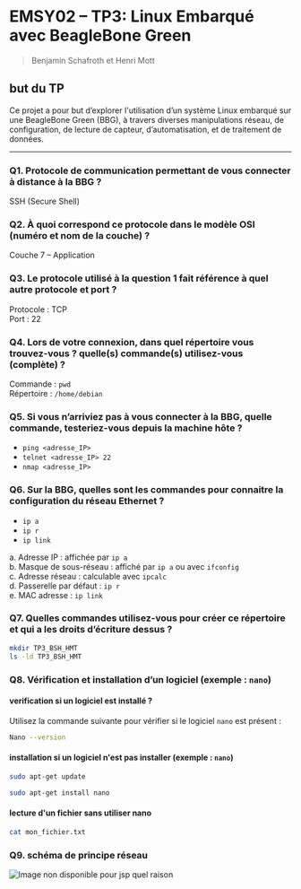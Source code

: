 #  EMSY02 – TP3: Linux Embarqué avec BeagleBone Green 
> Benjamin Schafroth et Henri Mott

## but du TP

Ce projet a pour but d’explorer l'utilisation d’un système Linux embarqué sur une BeagleBone Green (BBG), à travers diverses manipulations réseau, de configuration, de lecture de capteur, d’automatisation, et de traitement de données.

---

### Q1. Protocole de communication permettant de vous connecter à distance à la BBG ?
SSH (Secure Shell)

### Q2. À quoi correspond ce protocole dans le modèle OSI (numéro et nom de la couche) ?
Couche 7 – Application

### Q3. Le protocole utilisé à la question 1 fait référence à quel autre protocole et port ?
Protocole : TCP  
Port : 22

### Q4. Lors de votre connexion, dans quel répertoire vous trouvez-vous ? quelle(s) commande(s) utilisez-vous (complète) ?
Commande : `pwd`  
Répertoire : `/home/debian`

### Q5. Si vous n’arriviez pas à vous connecter à la BBG, quelle commande, testeriez-vous depuis la machine hôte ?
- `ping <adresse_IP>`
- `telnet <adresse_IP> 22`
- `nmap <adresse_IP>`

### Q6. Sur la BBG, quelles sont les commandes pour connaitre la configuration du réseau Ethernet ?
- `ip a`
- `ip r`
- `ip link`

a. Adresse IP : affichée par `ip a`  
b. Masque de sous-réseau : affiché par `ip a` ou avec `ifconfig`  
c. Adresse réseau : calculable avec `ipcalc`  
d. Passerelle par défaut : `ip r`  
e. MAC adresse : `ip link`

### Q7. Quelles commandes utilisez-vous pour créer ce répertoire et qui a les droits d’écriture dessus ?
```bash
mkdir TP3_BSH_HMT
ls -ld TP3_BSH_HMT
```
### Q8. Vérification et installation d’un logiciel (exemple : `nano`)
#### verification si un logiciel est installé ?

Utilisez la commande suivante pour vérifier si le logiciel `nano` est présent :
```bash
Nano --version
```
#### installation si un logiciel n'est pas installer (exemple : `nano`)
```bash
sudo apt-get update
```
```bash
sudo apt-get install nano
```

#### lecture d'un fichier sans utiliser nano
```bash
cat mon_fichier.txt
```
### Q9. schéma de principe réseau
![Image non disponible pour jsp quel raison](TP3_EMSY_1/schema_de_principe.png)
